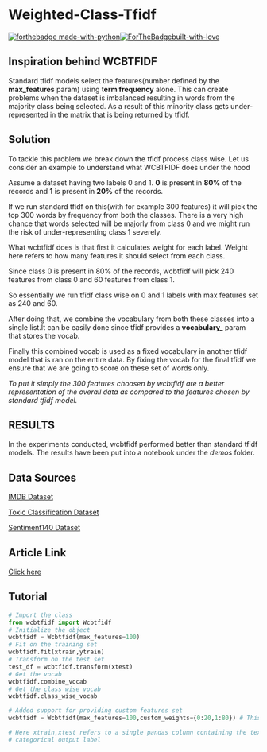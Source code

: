 # Weighted-Class-Tfidf
[![forthebadge made-with-python](http://ForTheBadge.com/images/badges/made-with-python.svg)](https://www.python.org/)[![ForTheBadgebuilt-with-love](http://ForTheBadge.com/images/badges/built-with-love.svg)](https://github.com/SauravPattnaikCS60/Weighted-Class-Based-Tfidf)

## Inspiration behind WCBTFIDF

Standard tfidf models select the features(number defined by the **max_features** param) using t**erm frequency** alone.
This can create problems when the dataset is imbalanced resulting in words from the majority class being selected.
As a result of this minority class gets under-represented in the matrix that is being returned by tfidf.


## Solution

To tackle this problem we break down the tfidf process class wise.
Let us consider an example to understand what WCBTFIDF does under the hood

Assume a dataset having two labels 0 and 1.
**0** is present in **80%** of the records and **1** is present in **20%** of the records.

If we run standard tfidf on this(with for example 300 features) it will pick the top 300 words by frequency
from both the classes. There is a very high chance that words selected will be majorly from class 0 and we 
might run the risk of under-representing class 1 severely.

What wcbtfidf does is that first it calculates weight for each label.
Weight here refers to how many features it should select from each class.

Since class 0 is present in 80% of the records, wcbtfidf will pick 240 features from class 0 and 60 features
from class 1.

So essentially we run tfidf class wise on 0 and 1 labels with max features set as 240 and 60.

After doing that, we combine the vocabulary from both these classes into a single list.It can be easily done since
tfidf provides a **vocabulary_** param that stores the vocab.

Finally this combined vocab is used as a fixed vocabulary in another tfidf model that is ran on the entire data.
By fixing the vocab for the final tfidf we ensure that we are going to score on these set of words only.

_To put it simply the 300 features choosen by wcbtfidf are a better representation of the overall data as compared
to the features chosen by standard tfidf model._

## RESULTS

In the experiments conducted, wcbtfidf performed better than standard tfidf models. The results have been put
into a notebook under the _demos_ folder.

## Data Sources

[IMDB Dataset](https://www.kaggle.com/lakshmi25npathi/imdb-dataset-of-50k-movie-reviews)

[Toxic Classification Dataset](https://www.kaggle.com/c/jigsaw-toxic-comment-classification-challenge/data)

[Sentiment140 Dataset](https://www.kaggle.com/kazanova/sentiment140)


## Article Link 
[Click here](https://www.deepwizai.com/projects/how-to-correctly-use-tf-idf-with-imbalanced-data)

## Tutorial
```python
# Import the class
from wcbtfidf import Wcbtfidf
# Initialize the object
wcbtfidf = Wcbtfidf(max_features=100)
# Fit on the training set
wcbtfidf.fit(xtrain,ytrain)
# Transform on the test set
test_df = wcbtfidf.transform(xtest)
# Get the vocab
wcbtfidf.combine_vocab
# Get the class wise vocab
wcbtfidf.class_wise_vocab

# Added support for providing custom features set
wcbtfidf = Wcbtfidf(max_features=100,custom_weights={0:20,1:80}) # This lets you manage how many features you want to assign

# Here xtrain,xtest refers to a single pandas column containing the text data and ytrain ytest the
# categorical output label
```
